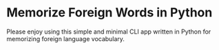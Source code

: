 # Memorize Foreign Words in Python

Please enjoy using this simple and minimal CLI app written in Python for memorizing foreign language vocabulary.

